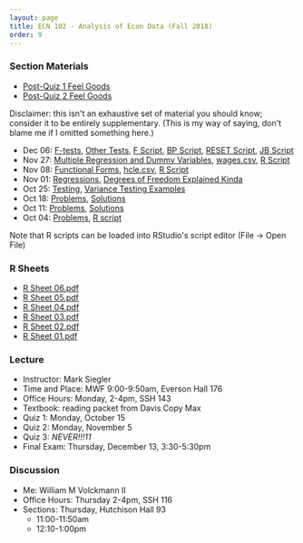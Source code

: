 ```yaml
---
layout: page
title: ECN 102 - Analysis of Econ Data (Fall 2018)
order: 9
---
```



### Section Materials
* [Post-Quiz 1 Feel Goods](https://youtu.be/_reps5BBHTs)
* [Post-Quiz 2 Feel Goods](https://youtu.be/zvEWFjWfqiU)

Disclaimer: this isn't an exhaustive set of material you should know; consider
it to be entirely supplementary. (This is my way of saying, don't blame me if
I omitted something here.)

* Dec 06: [F-tests](08-Ftests.pdf), [Other Tests](08-OtherTests.pdf), [F Script](08-Ftest.R),
[BP Script](08-BPtest.R), [RESET Script](08-RESET.R), [JB Script](08-JBtest.R)
* Nov 27: [Multiple Regression and Dummy Variables](07-multipleregression.pdf), [wages.csv](wages.csv), [R Script](07-wages.R)
* Nov 08: [Functional Forms](06-functionalforms.pdf), [hcle.csv](hcle.csv), [R Script](06-hcle.R)
* Nov 01: [Regressions](05-regressions.pdf), [Degrees of Freedom Explained Kinda](05-df.pdf)
* Oct 25: [Testing](04-tests.pdf), [Variance Testing Examples](04-chiandFexamples.pdf)
* Oct 18: [Problems](03-CIpvalue.pdf), [Solutions](03-CIpvalue-ans.pdf)
* Oct 11: [Problems](02-sampling.pdf), [Solutions](02-sampling-ans.pdf)
* Oct 04: [Problems](01-summarystats.pdf), [R script](01-summarystats.R)

Note that R scripts can be loaded into RStudio's script editor (File -> Open File)


### R Sheets
* [R Sheet 06.pdf](Rsheet-06.pdf)
* [R Sheet 05.pdf](Rsheet-05.pdf)
* [R Sheet 04.pdf](Rsheet-04.pdf)
* [R Sheet 03.pdf](Rsheet-03.pdf)
* [R Sheet 02.pdf](Rsheet-02.pdf)
* [R Sheet 01.pdf](Rsheet-01.pdf)


### Lecture
* Instructor: Mark Siegler
* Time and Place: MWF 9:00-9:50am, Everson Hall 176
* Office Hours: Monday, 2-4pm, SSH 143
* Textbook: reading packet from Davis Copy Max
* Quiz 1: Monday, October 15
* Quiz 2: Monday, November 5
* Quiz 3: *NEVER!!!11*
* Final Exam: Thursday, December 13, 3:30-5:30pm


### Discussion
* Me: William M Volckmann II
* Office Hours: Thursday 2-4pm, SSH 116
* Sections: Thursday, Hutchison Hall 93
  * 11:00-11:50am
  * 12:10-1:00pm
